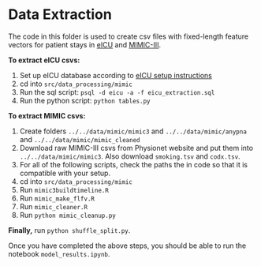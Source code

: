 # Data Extraction

The code in this folder is used to create csv files with fixed-length feature vectors for patient stays in [eICU](https://eicu-crd.mit.edu/) and [MIMIC-III](https://mimic.physionet.org/).

**To extract eICU csvs:**

1. Set up eICU database according to [eICU setup instructions](https://github.com/MIT-LCP/eicu-code/tree/master/build-db/postgres)
2. cd into `src/data_processing/mimic`
3. Run the sql script: `psql -d eicu -a -f eicu_extraction.sql`
4. Run the python script: `python tables.py`


**To extract MIMIC csvs:**

1. Create folders `../../data/mimic/mimic3` and `../../data/mimic/anypna` and `../../data/mimic/mimic_cleaned`
2. Download raw MIMIC-III csvs from Physionet website and put them into `../../data/mimic/mimic3`. Also download `smoking.tsv` and `codx.tsv`.
3. For all of the following scripts, check the paths the in code so that it is compatible with your setup.
4. cd into `src/data_processing/mimic`
5. Run `mimic3buildtimeline.R`
6. Run `mimic_make_flfv.R`
7. Run `mimic_cleaner.R`
8. Run `python mimic_cleanup.py`


**Finally,**
run `python shuffle_split.py`.

Once you have completed the above steps, you should be able to run the notebook `model_results.ipynb`.
